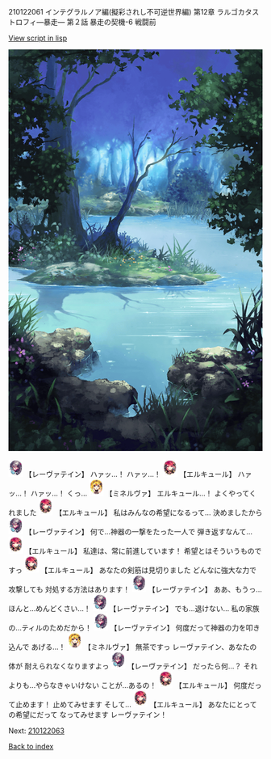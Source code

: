 210122061 インテグラルノア編(擬彩されし不可逆世界編) 第12章 ラルゴカタストロフィ―暴走― 第２話 暴走の契機-6 戦闘前

[View script in lisp](../scripts/210122061.txt)

![fountain.png](../images/backgrounds/fountain.png)

<img src="../images/units/5100231.png" alt="5100231.png" height="34"/>
【レーヴァテイン】
ハァッ…！
ハァッ…！

<img src="../images/units/5202521.png" alt="5202521.png" height="34"/>
【エルキュール】
ハァッ…！
ハァッ…！
くっ…

<img src="../images/units/5302521.png" alt="5302521.png" height="34"/>
【ミネルヴァ】
エルキュール…！
よくやってくれました

<img src="../images/units/5202521.png" alt="5202521.png" height="34"/>
【エルキュール】
私はみんなの希望になるって…
決めましたから

<img src="../images/units/5100231.png" alt="5100231.png" height="34"/>
【レーヴァテイン】
何で…神器の一撃をたった一人で
弾き返すなんて…

<img src="../images/units/5202521.png" alt="5202521.png" height="34"/>
【エルキュール】
私達は、常に前進しています！
希望とはそういうものですっ

<img src="../images/units/5202521.png" alt="5202521.png" height="34"/>
【エルキュール】
あなたの剣筋は見切りました
どんなに強大な力で攻撃しても
対処する方法はあります！

<img src="../images/units/5100231.png" alt="5100231.png" height="34"/>
【レーヴァテイン】
ああ、もうっ…
ほんと…めんどくさい…！

<img src="../images/units/5100231.png" alt="5100231.png" height="34"/>
【レーヴァテイン】
でも…退けない…
私の家族の…ティルのためだから！

<img src="../images/units/5100231.png" alt="5100231.png" height="34"/>
【レーヴァテイン】
何度だって神器の力を叩き込んで
あげる…！

<img src="../images/units/5302521.png" alt="5302521.png" height="34"/>
【ミネルヴァ】
無茶ですっ
レーヴァテイン、あなたの体が
耐えられなくなりますよっ

<img src="../images/units/5100231.png" alt="5100231.png" height="34"/>
【レーヴァテイン】
だったら何…？
それよりも…やらなきゃいけない
ことが…あるの！

<img src="../images/units/5202521.png" alt="5202521.png" height="34"/>
【エルキュール】
何度だって止めます！
止めてみせます
そして…

<img src="../images/units/5202521.png" alt="5202521.png" height="34"/>
【エルキュール】
あなたにとっての希望にだって
なってみせます
レーヴァテイン！

Next: [210122063](210122063.md)

[Back to index](index.md)
